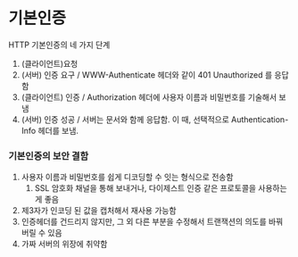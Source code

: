 # 기본인증

HTTP 기본인증의 네 가지 단계
1. (클라이언트)요청
2. (서버) 인증 요구 / WWW-Authenticate 헤더와 같이 401 Unauthorized 를 응답함
3. (클라이언트) 인증 / Authorization 헤더에 사용자 이름과 비밀번호를 기술해서 보냄
4. (서버) 인증 성공 / 서버는 문서와 함께 응답함. 이 때, 선택적으로 Authentication-Info 헤더를 보냄.

### 기본인증의 보안 결함

1. 사용자 이름과 비밀번호를 쉽게 디코딩할 수 잇는 형식으로 전송함
    1. SSL 암호화 채널을 통해 보내거나, 다이제스트 인증 같은 프로토콜을 사용하는 게 좋음
2. 제3자가 인코딩 된 값을 캡처해서 재사용 가능함
3. 인증헤더를 건드리지 않지만, 그 외 다른 부분을 수정해서 트랜잭션의 의도를 바꿔버릴 수 있음
4. 가짜 서버의 위장에 취약함

